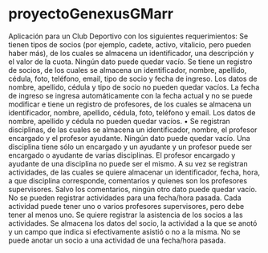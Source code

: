 # proyectoGenexusGMarr
Aplicación para un Club Deportivo  con los siguientes requerimientos:
Se tienen tipos de socios (por ejemplo, cadete, activo, vitalicio, pero pueden haber más), de los cuales se almacena un identificador, una descripción y el valor de
la cuota. Ningún dato puede quedar vacío.
Se tiene un registro de socios, de los cuales se almacena un identificador, nombre, apellido, cédula, foto, teléfono, email, tipo de socio y fecha de ingreso.
Los datos de nombre, apellido, cédula y tipo de socio no pueden quedar vacíos. La fecha de ingreso se ingresa automáticamente con la fecha actual y no se puede
modificar
e tiene un registro de profesores, de los cuales se almacena un identificador, nombre, apellido, cédula, foto, teléfono y email.
Los datos de nombre, apellido y cédula no pueden quedar vacíos.
•   Se registran disciplinas, de las cuales se almacena un identificador, nombre, el profesor encargado y el profesor ayudante.
Ningún dato puede quedar vacío.
Una disciplina tiene sólo un encargado y un ayudante y un profesor puede ser encargado o ayudante de varias disciplinas. El profesor encargado y ayudante de
una disciplina no puede ser el mismo.    A su vez se registran actividades, de las cuales se quiere almacenar un  identificador, fecha, hora, a que disciplina corresponde, comentarios y quienes son los profesores supervisores. Salvo los comentarios, ningún otro dato puede quedar vacío. No se pueden registrar
actividades para una fecha/hora pasada.
Cada actividad puede tener uno o varios profesores supervisores, pero debe tener al
menos uno.
Se quiere registrar la asistencia de los socios a las actividades. Se almacena los datos del socio, la actividad a la que se anotó y un campo que indica si
efectivamente asistió o no a la misma. No se puede anotar un socio a una actividad de una fecha/hora pasada.

